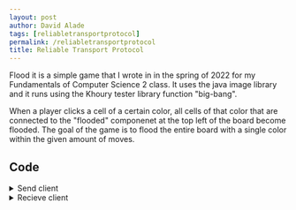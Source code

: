 ```yaml
---
layout: post
author: David Alade
tags: [reliabletransportprotocol]
permalink: /reliabletransportprotocol
title: Reliable Transport Protocol
---
```


 Flood it is a simple game that I wrote in in the spring of 2022 for my Fundamentals of Computer Science 2 class. It uses the java image library and it runs using the Khoury tester library function "big-bang".

When a player clicks a cell of a certain color, all cells of that color that are connected to the "flooded" componenet at the top left of the board become flooded. The goal of the game is to flood the entire board with a single color within the given amount of moves. 

## Code

<details>
<summary>Send client</summary>

{% highlight python %}

import argparse, socket, time, json, select, struct, sys, math, hashlib
import ast
from _socket import timeout

DATA_SIZE = 1375


class Sender:
    done = False
    packets = []
    actual = []
    acks = []

    # This function initializes the values we use for our Sender.
    def __init__(self, host, port):
        self.host = host
        self.remote_port = int(port)
        self.log("Sender starting up using port %s" % self.remote_port)
        self.socket = socket.socket(socket.AF_INET, socket.SOCK_DGRAM)
        self.socket.bind(('0.0.0.0', 0))
        self.waiting = False

    # This function takes in a message and displays it in the simulator.
    def log(self, message):
        sys.stderr.write(message + "\n")
        sys.stderr.flush()

    # This function takes in a message and sends it to the proper location.
    def send(self, message):
        self.socket.sendto(json.dumps(message).encode('utf-8'), (self.host, self.remote_port))

    # This function runs our Sender.
    def run(self):
        while True:
            # This if-statement checks to ensure that we have packets left and if our sender is done.
            if len(self.packets) > 0 and self.done:
                self.retransmit()
            sockets = [self.socket, sys.stdin] if not self.waiting else [self.socket]
            socks = select.select(sockets, [], [], 0.1)[0]
            for conn in socks:
                if conn == self.socket:

                    # This will loop through the packets that are being sent in the program.
                    for x in range(len(self.packets)):
                        try:
                            conn.settimeout(.1)
                            k, addr = conn.recvfrom(65535)

                            # This try-except checks the hash of our message and handles the error when our JSON gets
                            # corrupted accordingly.
                            try:
                                msg = json.loads(k.decode('utf-8'))
                            except json.decoder.JSONDecodeError:
                                continue
                            if 'number' not in msg:
                                sys.exit(0)
                            if "hash" not in msg or 'type' not in msg:
                                continue
                            for packet in self.packets:
                                if packet[2] == msg['hash'] and packet[0][12:19] == msg['number']:
                                    self.packets.remove(packet)
                        except timeout:
                            self.retransmit()
                    self.waiting = False

                # This else-if handles the case when we have data that we still need to be gathering from the simulator.
                elif conn == sys.stdin:
                    while len(self.packets) < 4 and not self.done:
                        data = sys.stdin.read(DATA_SIZE)
                        self.send_message(data)
                    self.waiting = True
        return

    # This function takes in the data from a packet, sends it to the receiver and adds the sent packet to our list of
    # packets.
    def send_message(self, data):
        msg_hash = hashlib.sha256(data.encode()).hexdigest()

        if len(data) == 0:
            msg = {"type": "msg", "data": "finished"}
            self.send(msg)
            self.packets.append(("finished", time.time(), msg_hash))
            self.done = True
            return
        msg = {"type": "msg", "data": data, 'hash': msg_hash}
        self.send(msg)
        self.packets.append((data, time.time(), msg_hash))

    # This function checks to see if our data has been transmitted within a certain time frame and handles the
    # retransmission of the packet accordingly.
    def retransmit(self):
        packet = self.packets[0]
        if time.time() - packet[1] > 1.0:
            # msg = {"type": "msg", "data": packet[0]}
            # self.log("Retransmitting message '%s'" % msg)
            self.packets.remove(packet)
            self.send_message(packet[0])


if __name__ == "__main__":
    parser = argparse.ArgumentParser(description='send data')
    parser.add_argument('host', type=str, help="Remote host to connect to")
    parser.add_argument('port', type=int, help="UDP port number to connect to")
    args = parser.parse_args()
    sender = Sender(args.host, args.port)
    sender.run()
{% endhighlight %}

</details>



<details>
<summary>Recieve client</summary>

{% highlight python %}

import argparse, socket, time, json, select, struct, sys, math, hashlib

class Receiver:
    sequence_numbers = {}
    work_list = []
    next_up = 0
    finished = False

    # This function initializes the values we use for our Receiver.
    def __init__(self):
        self.socket = socket.socket(socket.AF_INET, socket.SOCK_DGRAM)
        self.socket.bind(('0.0.0.0', 0))
        self.port = self.socket.getsockname()[1]
        self.log("Bound to port %d" % self.port)

        self.remote_host = None
        self.remote_port = None

    # This function takes in a message and sends it to the proper location.
    def send(self, message):
        self.socket.sendto(json.dumps(message).encode('utf-8'), (self.remote_host, self.remote_port))

    # This function takes in a message and displays it in the simulator.
    def log(self, message):
        sys.stderr.write(message + "\n")
        sys.stderr.flush()

    # This function runs our Receiver.
    def run(self):
        while True:
            socks = select.select([self.socket], [], [])[0]
            for conn in socks:
                data, addr = conn.recvfrom(65535)

                # Grab the remote host/port if we don't already have it
                if self.remote_host is None:
                    self.remote_host = addr[0]
                    self.remote_port = addr[1]

                msg = json.loads(data.decode('utf-8'))
                # self.log("Received message %s" % msg)

                # This initial if-statement checks to see if the program has finished sending data from the sender.
                if msg['data'] != "finished":
                    number = msg["data"][12:19]
                    hash_msg = hashlib.sha256(msg['data'].encode()).hexdigest()

                    # This if-statement is where we check if the message we receive has the correct hash value assigned
                    # it so that we can determine if a packet has become corrupted or not.
                    if hash_msg == msg['hash']:
                        self.send({"type": "ack", "number": number, 'hash': hash_msg})

                        # In this if-statement we check to see if a sequence number has already been delievered and if
                        # it hasn't, we add it to a list of the other sequence numbers.
                        if number not in self.sequence_numbers:
                            self.sequence_numbers[number] = msg["data"]
                            self.work_list.append(int(number))
                            self.work_list.sort()

                            if len(self.work_list) > 0:
                                while self.work_list[0] == self.next_up:
                                    self.next_up += 1
                                    self.work_through()
                                    if len(self.work_list) == 0:
                                        break
                        else:
                            pass
                            # self.log("Received data duplicate message %s" % msg)
                    else:
                        pass
                        # self.log("Received corrupted message %s" % msg)

                else:
                    if len(self.work_list) == 0:
                        self.send({"type": "ack"})
                    elif self.work_list[0] == self.next_up:
                        key = ("%07d" % self.work_list[0])
                        self.work_list.pop(0)
                        print(self.sequence_numbers[key], end='', flush=True)

        return

    # This function goes through our work list of sequence numbers and takes them out from the list starting from the
    # first element.
    def work_through(self):
        key = ("%07d" % self.work_list[0])
        self.work_list.pop(0)
        print(self.sequence_numbers[key], end='', flush=True)


if __name__ == "__main__":
    parser = argparse.ArgumentParser(description='receive data')
    args = parser.parse_args()
    sender = Receiver()
    sender.run()

{% endhighlight %}

</details>